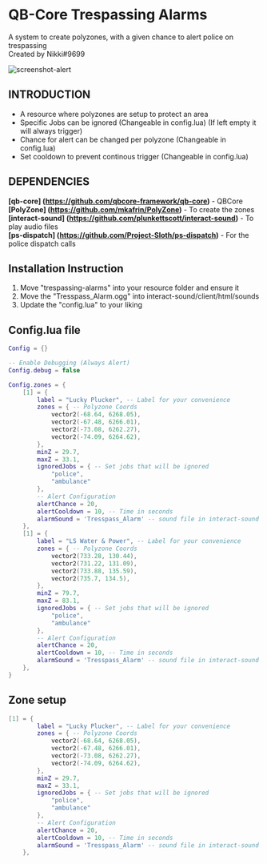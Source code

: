 # QB-Core Trespassing Alarms
A system to create polyzones, with a given chance to alert police on trespassing  
Created by Nikki#9699

![screenshot-alert](https://i.gyazo.com/14efab35c06823a4916b8cbde337bd43.png)

## INTRODUCTION

- A resource where polyzones are setup to protect an area
- Specific Jobs can be ignored (Changeable in config.lua) (If left empty it will always trigger)
- Chance for alert can be changed per polyzone (Changeable in config.lua)
- Set cooldown to prevent continous trigger (Changeable in config.lua)

## DEPENDENCIES
**[qb-core] (https://github.com/qbcore-framework/qb-core)** - QBCore  
**[PolyZone] (https://github.com/mkafrin/PolyZone)** - To create the zones  
**[interact-sound] (https://github.com/plunkettscott/interact-sound)** - To play audio files  
**[ps-dispatch] (https://github.com/Project-Sloth/ps-dispatch)** - For the police dispatch calls  


## Installation Instruction

1. Move "trespassing-alarms" into your resource folder and ensure it
2. Move the "Tresspass_Alarm.ogg" into interact-sound/client/html/sounds
3. Update the "config.lua" to your liking

## Config.lua file
```lua
Config = {}

-- Enable Debugging (Always Alert)
Config.debug = false

Config.zones = {
    [1] = {
        label = "Lucky Plucker", -- Label for your convenience
        zones = { -- Polyzone Coords
            vector2(-68.64, 6268.05),
            vector2(-67.48, 6266.01),
            vector2(-73.08, 6262.27),
            vector2(-74.09, 6264.62),
        },
        minZ = 29.7,
        maxZ = 33.1,
        ignoredJobs = { -- Set jobs that will be ignored
            "police",
            "ambulance"
        },
        -- Alert Configuration
        alertChance = 20,
        alertCooldown = 10, -- Time in seconds
        alarmSound = 'Tresspass_Alarm' -- sound file in interact-sound
    },
    [1] = {
        label = "LS Water & Power", -- Label for your convenience
        zones = { -- Polyzone Coords
            vector2(733.28, 130.44),
            vector2(731.22, 131.09),
            vector2(733.88, 135.59),
            vector2(735.7, 134.5),
        },
        minZ = 79.7,
        maxZ = 83.1,
        ignoredJobs = { -- Set jobs that will be ignored
            "police",
            "ambulance"
        },
        -- Alert Configuration
        alertChance = 20,
        alertCooldown = 10, -- Time in seconds
        alarmSound = 'Tresspass_Alarm' -- sound file in interact-sound
    },
}
```

## Zone setup
```lua
[1] = {
        label = "Lucky Plucker", -- Label for your convenience
        zones = { -- Polyzone Coords
            vector2(-68.64, 6268.05),
            vector2(-67.48, 6266.01),
            vector2(-73.08, 6262.27),
            vector2(-74.09, 6264.62),
        },
        minZ = 29.7,
        maxZ = 33.1,
        ignoredJobs = { -- Set jobs that will be ignored
            "police",
            "ambulance"
        },
        -- Alert Configuration
        alertChance = 20,
        alertCooldown = 10, -- Time in seconds
        alarmSound = 'Tresspass_Alarm' -- sound file in interact-sound
    },
  ```
